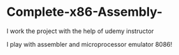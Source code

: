 # Complete-x86-Assembly-

I work the project with the help of udemy instructor 

I play with assembler and microprocessor emulator 8086!
